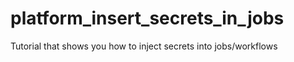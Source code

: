# platform_insert_secrets_in_jobs
Tutorial that shows you how to inject secrets into jobs/workflows
